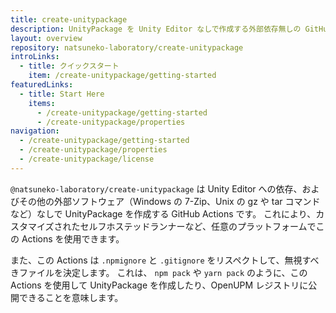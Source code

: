 ```yaml
---
title: create-unitypackage
description: UnityPackage を Unity Editor なしで作成する外部依存無しの GitHub Actions
layout: overview
repository: natsuneko-laboratory/create-unitypackage
introLinks:
  - title: クイックスタート
    item: /create-unitypackage/getting-started
featuredLinks:
  - title: Start Here
    items:
      - /create-unitypackage/getting-started
      - /create-unitypackage/properties
navigation:
  - /create-unitypackage/getting-started
  - /create-unitypackage/properties
  - /create-unitypackage/license
---
```


`@natsuneko-laboratory/create-unitypackage` は Unity Editor への依存、およびその他の外部ソフトウェア（Windows の 7-Zip、Unix の gz や tar コマンドなど）なしで UnityPackage を作成する GitHub Actions です。
これにより、カスタマイズされたセルフホステッドランナーなど、任意のプラットフォームでこの Actions を使用できます。

また、この Actions は `.npmignore` と `.gitignore` をリスペクトして、無視すべきファイルを決定します。
これは、 `npm pack` や `yarn pack` のように、この Actions を使用して UnityPackage を作成したり、OpenUPM レジストリに公開できることを意味します。
